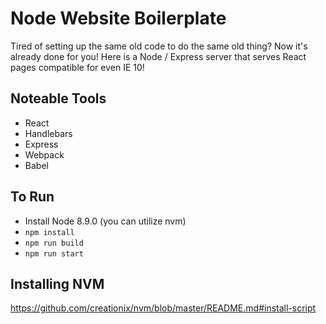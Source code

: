 # Node Website Boilerplate

Tired of setting up the same old code to do the same old thing? Now it's already done for you!
Here is a Node / Express server that serves React pages compatible for even IE 10!


## Noteable Tools

* React
* Handlebars
* Express
* Webpack
* Babel

## To Run

* Install Node 8.9.0 (you can utilize nvm)
* `npm install`
* `npm run build`
* `npm run start`

## Installing NVM

https://github.com/creationix/nvm/blob/master/README.md#install-script
